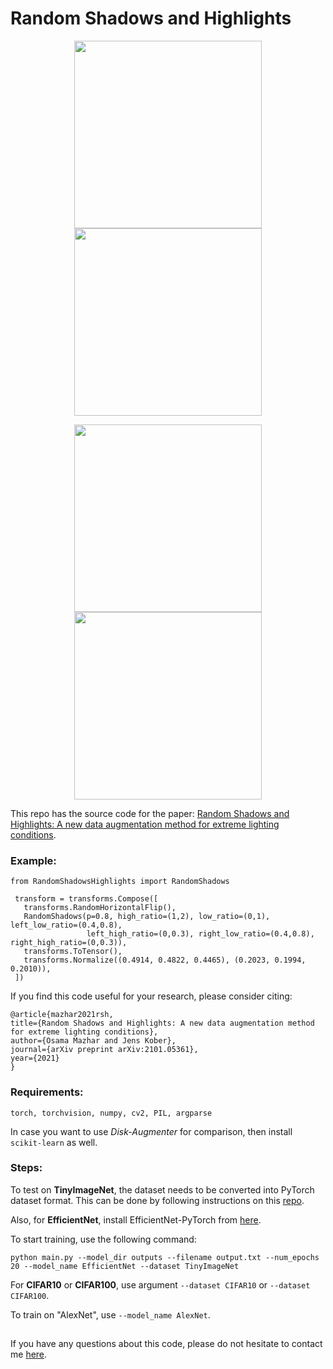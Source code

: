 # Random Shadows and Highlights


<p align="center">
  <img src="./Samples/RSH_0.gif" width="300" />
  <img src="./Samples/RSH_1.gif" width="300" />
</p>
<p align="center">
  <img src="./Samples/RSH_2.gif" width="300" />
  <img src="./Samples/RSH_3.gif" width="300" />
</p>

This repo has the source code for the paper: [Random Shadows and Highlights: A new data augmentation method for extreme lighting conditions](https://arxiv.org/abs/2101.05361).

### Example:
```
from RandomShadowsHighlights import RandomShadows

 transform = transforms.Compose([
   transforms.RandomHorizontalFlip(),
   RandomShadows(p=0.8, high_ratio=(1,2), low_ratio=(0,1), left_low_ratio=(0.4,0.8),
                 left_high_ratio=(0,0.3), right_low_ratio=(0.4,0.8), right_high_ratio=(0,0.3)),
   transforms.ToTensor(),
   transforms.Normalize((0.4914, 0.4822, 0.4465), (0.2023, 0.1994, 0.2010)),
 ])
 ```

If you find this code useful for your research, please consider citing:

    @article{mazhar2021rsh,
    title={Random Shadows and Highlights: A new data augmentation method for extreme lighting conditions},
    author={Osama Mazhar and Jens Kober},
    journal={arXiv preprint arXiv:2101.05361},
    year={2021}
    }

### Requirements:
```torch, torchvision, numpy, cv2, PIL, argparse```

In case you want to use <em>Disk-Augmenter</em> for comparison, then install ```scikit-learn``` as well.

### Steps:
To test on **TinyImageNet**, the dataset needs to be converted into PyTorch dataset format. This can be done by following instructions on this [repo](https://github.com/tjmoon0104/pytorch-tiny-imagenet).

Also, for **EfficientNet**, install EfficientNet-PyTorch from [here](https://github.com/lukemelas/EfficientNet-PyTorch).

To start training, use the following command:

```python main.py --model_dir outputs --filename output.txt --num_epochs 20 --model_name EfficientNet --dataset TinyImageNet```

For **CIFAR10** or **CIFAR100**, use argument ```--dataset CIFAR10``` or ```--dataset CIFAR100```.

To train on "AlexNet", use ```--model_name AlexNet```.

##

If you have any questions about this code, please do not hesitate to contact me [here](mailto:osamazhar@yahoo.com).

